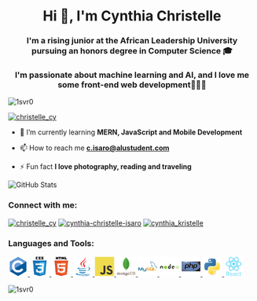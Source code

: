 <h1 align="center">Hi 👋, I'm Cynthia Christelle</h1>
<h3 align="center">I'm a rising junior at the African Leadership University pursuing an honors degree in Computer Science 🎓</h3>
<h3 align="center">I'm passionate about machine learning and AI, and I love me some front-end web development👩🏿‍💻 </h3>

<p align="left"> <img src="https://komarev.com/ghpvc/?username=1svr0&label=Profile%20views&color=0e75b6&style=flat" alt="1svr0" /> </p>

<p align="left"> <a href="https://twitter.com/christelle_cy" target="blank"><img src="https://img.shields.io/twitter/follow/ChristelleCy?logo=twitter&style=for-the-badge" alt="christelle_cy" /></a> </p>

- 🌱 I’m currently learning **MERN, JavaScript and Mobile Development**

- 📫 How to reach me **c.isaro@alustudent.com**

- ⚡ Fun fact **I love photography, reading and traveling**

![GitHub Stats](https://github-readme-stats.vercel.app/api?username=1svr0&theme=radical)

<h3 align="left">Connect with me:</h3>
<p align="left">
<a href="https://twitter.com/ChristelleCy" target="blank"><img align="center" src="https://raw.githubusercontent.com/rahuldkjain/github-profile-readme-generator/master/src/images/icons/Social/twitter.svg" alt="christelle_cy" height="30" width="40" /></a>
<a href="https://linkedin.com/in/cynthia-christelle-isaro" target="blank"><img align="center" src="https://raw.githubusercontent.com/rahuldkjain/github-profile-readme-generator/master/src/images/icons/Social/linked-in-alt.svg" alt="cynthia-christelle-isaro" height="30" width="40" /></a>
<a href="https://instagram.com/cynthia_kristelle" target="blank"><img align="center" src="https://raw.githubusercontent.com/rahuldkjain/github-profile-readme-generator/master/src/images/icons/Social/instagram.svg" alt="cynthia_kristelle" height="30" width="40" /></a>
</p>

<h3 align="left">Languages and Tools:</h3>
<p align="left"> <a href="https://www.cprogramming.com/" target="_blank" rel="noreferrer"> <img src="https://raw.githubusercontent.com/devicons/devicon/master/icons/c/c-original.svg" alt="c" width="40" height="40"/> </a> <a href="https://www.w3schools.com/css/" target="_blank" rel="noreferrer"> <img src="https://raw.githubusercontent.com/devicons/devicon/master/icons/css3/css3-original-wordmark.svg" alt="css3" width="40" height="40"/> </a> <a href="https://www.w3.org/html/" target="_blank" rel="noreferrer"> <img src="https://raw.githubusercontent.com/devicons/devicon/master/icons/html5/html5-original-wordmark.svg" alt="html5" width="40" height="40"/> </a> <a href="https://www.java.com" target="_blank" rel="noreferrer"> <img src="https://raw.githubusercontent.com/devicons/devicon/master/icons/java/java-original.svg" alt="java" width="40" height="40"/> </a> <a href="https://developer.mozilla.org/en-US/docs/Web/JavaScript" target="_blank" rel="noreferrer"> <img src="https://raw.githubusercontent.com/devicons/devicon/master/icons/javascript/javascript-original.svg" alt="javascript" width="40" height="40"/> </a> <a href="https://www.mongodb.com/" target="_blank" rel="noreferrer"> <img src="https://raw.githubusercontent.com/devicons/devicon/master/icons/mongodb/mongodb-original-wordmark.svg" alt="mongodb" width="40" height="40"/> </a> <a href="https://www.mysql.com/" target="_blank" rel="noreferrer"> <img src="https://raw.githubusercontent.com/devicons/devicon/master/icons/mysql/mysql-original-wordmark.svg" alt="mysql" width="40" height="40"/> </a> <a href="https://nodejs.org" target="_blank" rel="noreferrer"> <img src="https://raw.githubusercontent.com/devicons/devicon/master/icons/nodejs/nodejs-original-wordmark.svg" alt="nodejs" width="40" height="40"/> </a> <a href="https://www.php.net" target="_blank" rel="noreferrer"> <img src="https://raw.githubusercontent.com/devicons/devicon/master/icons/php/php-original.svg" alt="php" width="40" height="40"/> </a> <a href="https://www.python.org" target="_blank" rel="noreferrer"> <img src="https://raw.githubusercontent.com/devicons/devicon/master/icons/python/python-original.svg" alt="python" width="40" height="40"/> </a> <a href="https://reactjs.org/" target="_blank" rel="noreferrer"> <img src="https://raw.githubusercontent.com/devicons/devicon/master/icons/react/react-original-wordmark.svg" alt="react" width="40" height="40"/> </a> </p>

<p><img align="center" src="https://github-readme-streak-stats.herokuapp.com/?user=1svr0&" alt="1svr0" /></p>




<!---
1svr0/1svr0 is a ✨ special ✨ repository because its `README.md` (this file) appears on your GitHub profile.
You can click the Preview link to take a look at your changes.
--->
